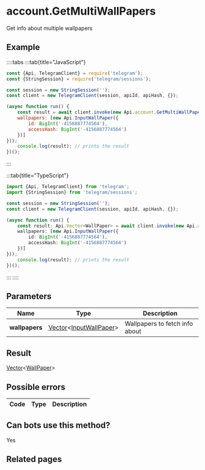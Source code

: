 # account.GetMultiWallPapers

Get info about multiple wallpapers



## Example

::::tabs
:::tab{title="JavaScript"}
```js
const {Api, TelegramClient} = require('telegram');
const {StringSession} = require('telegram/sessions');

const session = new StringSession('');
const client = new TelegramClient(session, apiId, apiHash, {});

(async function run() {
    const result = await client.invoke(new Api.account.GetMultiWallPapers({
    wallpapers: [new Api.InputWallPaper({
        id: BigInt('-4156887774564'),
        accessHash: BigInt('-4156887774564')
    })]
}));
    console.log(result); // prints the result
})();
```
:::

:::tab{title="TypeScript"}
```ts
import {Api, TelegramClient} from 'telegram';
import {StringSession} from 'telegram/sessions';

const session = new StringSession('');
const client = new TelegramClient(session, apiId, apiHash, {});

(async function run() {
    const result: Api.Vector<WallPaper> = await client.invoke(new Api.account.GetMultiWallPapers({
    wallpapers: [new Api.InputWallPaper({
        id: BigInt('-4156887774564'),
        accessHash: BigInt('-4156887774564')
    })]
}));
    console.log(result); // prints the result
})();
```
:::
::::



## Parameters

| Name | Type | Description |
| :--: | ---- | ----------- |
| **wallpapers** | [Vector](https://core.telegram.org/type/Vector%20t)<[InputWallPaper](https://core.telegram.org/type/InputWallPaper)> | Wallpapers to fetch info about 


## Result

[Vector](https://core.telegram.org/type/Vector%20t)<[WallPaper](https://core.telegram.org/type/WallPaper)>



## Possible errors

| Code | Type | Description |
| :--: | ---- | ----------- |


## Can bots use this method?

Yes

## Related pages


